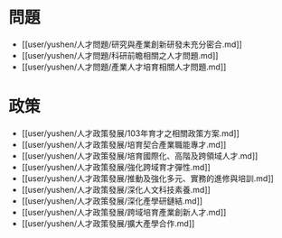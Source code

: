 # 問題

- [[user/yushen/人才問題/研究與產業創新研發未充分密合.md]]
- [[user/yushen/人才問題/科研前瞻相關之人才問題.md]]
- [[user/yushen/人才問題/產業人才培育相關人才問題.md]]

# 政策
- [[user/yushen/人才政策發展/103年育才之相關政策方案.md]]
- [[user/yushen/人才政策發展/培育契合產業職能專才.md]]
- [[user/yushen/人才政策發展/培育國際化、高階及跨領域人才.md]]
- [[user/yushen/人才政策發展/強化跨域育才彈性.md]]
- [[user/yushen/人才政策發展/推動及強化多元、實務的進修與培訓.md]]
- [[user/yushen/人才政策發展/深化人文科技素養.md]]
- [[user/yushen/人才政策發展/深化產學研鏈結.md]]
- [[user/yushen/人才政策發展/跨域培育產業創新人才.md]]
- [[user/yushen/人才政策發展/擴大產學合作.md]]

